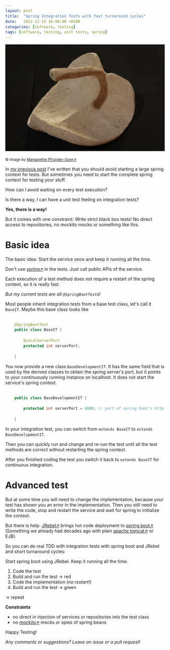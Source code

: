```yaml
---
layout: post
title:  "Spring Integration Tests with fast turnaround cycles"
date:   2022-12-15 16:00:00 +0100
categories: [software, testing]
tags: [software, testing, unit tests, spring]
---
```


![leave](/assets/Birnbaum-Blatt.jpg)

<small>&copy; Image by [Margarethe Pfründer-Sonn&#8599;](http://www.pfruender-sonn.de/objekte/plastik)</small>

In [my previous post](https://joerg-pfruender.github.io/software/testing/2022/12/12/fasttests1.html) I've written that you should avoid starting a large spring context for tests.
But sometimes you need to start the complete spring context for testing your stuff.

How can I avoid waiting on every test execution?

Is there a way, I can have a unit test feeling on integration tests?

**Yes, there is a way!**

But it comes with one constraint: Write strict black box tests! No direct access to repositories, no mockito mocks or something like this.

# Basic idea

The basic idea: Start the service once and keep it running all the time. 

Don't use [spring&#8599;](https://spring.io/) in the tests. Just call public APIs of the service.

Each execution of a test method does not require a restart of the spring context, so it is really fast.

*But my current tests are all `@SpringBootTest`s!*

Most people inherit integration tests from a base test class, let's call it `BaseIT`. 
Maybe this base class looks like

```java

    @SpringBootTest
    public class BaseIT {
        
        @LocalServerPort
        protected int serverPort;
    
    }

```

You now provide a new class `BaseDevelopmentIT`. It has the same field that is used by the derived classes to obtain the spring server's port, but it points to your continuously running instance on localhost. It does not start the service's spring context.

```java

    public class BaseDevelopmentIT {
        
        protected int serverPort = 8080; // port of spring boot's http endpoints on your local machine
    
    }

```

In your integration test, you can switch from `extends BaseIT` to `extends BaseDevelopmentIT`.

Then you can quickly run and change and re-run the test until all the test methods are correct without restarting the spring context.

After you finished coding the test you switch it back to `extends BaseIT` for continuous integration.

# Advanced test  

But at some time you will need to change the implementation, because your test has shown you an error in the implementation.
Then you still need to write the code, stop and restart the service and wait for spring to initialize the context.

But there is help. [JRebel&#8599;](https://www.jrebel.com/products/jrebel) brings hot code deployment to [spring boot&#8599;](https://spring.io/projects/spring-boot) (Something we already had decades ago with plain [apache tomcat&#8599;](https://tomcat.apache.org/) or EJB).

So you can do real TDD with integration tests with spring boot and JRebel and short turnaround cycles:

Start spring boot using JRebel. Keep it running all the time.
 
1. Code the test
2. Build and run the test -> red
3. Code the implementation (*no restart!*)
4. Build and run the test -> green

-> repeat

**Constraints**
* no direct in injection of services or repositories into the test class
* no [mockito&#8599;](https://site.mockito.org/) mocks or spies of spring beans

Happy Testing!


*Any comments or suggestions? Leave an issue or a pull request!*
